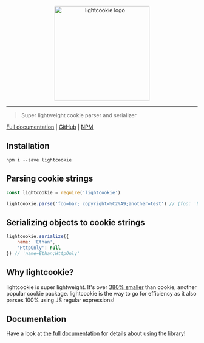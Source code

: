 <p align="center" style="text-align: center;"><img src="https://raw.githubusercontent.com/ethanent/lightcookie/master/media/lightcookie-textIncluded.png" width="250" alt="lightcookie logo"/></p>

---

> Super lightweight cookie parser and serializer

[Full documentation](https://ethanent.github.io/lightcookie/) | [GitHub](https://github.com/ethanent/lightcookie) | [NPM](https://www.npmjs.com/package/lightcookie)

## Installation

```shell
npm i --save lightcookie
```

## Parsing cookie strings

```javascript
const lightcookie = require('lightcookie')

lightcookie.parse('foo=bar; copyright=%C2%A9;another=test') // {foo: 'bar', copyright: '©', another: 'test'}
```

## Serializing objects to cookie strings

```javascript
lightcookie.serialize({
	name: 'Ethan',
	'HttpOnly': null
}) // 'name=Ethan;HttpOnly'
```

## Why lightcookie?

lightcookie is super lightweight. It's over [380% smaller](https://www.google.com/search?q=1.67kb+%2F+439+bytes) than cookie, another popular cookie package. lightcookie is the way to go for efficiency as it also parses 100% using JS regular expressions!

## Documentation

Have a look at [the full documentation](https://ethanent.github.io/lightcookie/) for details about using the library!